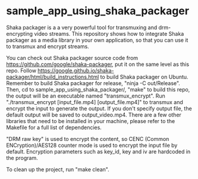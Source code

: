 # sample_app_using_shaka_packager
Shaka packager is a a very powerful tool for transmuxing and drm-encrypting video streams. This repository shows how to integrate Shaka packager as a media library in your own application, so that you can use it to transmux and encrypt streams.

You can check out Shaka packager source code from https://github.com/google/shaka-packager, put it on the same level as this repo. Follow https://google.github.io/shaka-packager/html/build_instructions.html to build Shaka packager on Ubuntu. Remember to build Shaka packager for release, "ninja -C out/Release". Then, cd to sample_app_using_shaka_packager/, "make" to build this repo, the output will be an executable named "transmux_encrypt". Run "./transmux_encrypt [input_file.mp4] [output_file.mp4]" to transmux and encrypt the input to generate the output. If you don't specify output file, the default output will be saved to output_video.mp4. There are a few other libraries that need to be installed in your machine, please refer to the Makefile for a full list of dependencies.

"DRM raw key" is used to encrypt the content, so CENC (Common ENCryption)/AES128 counter mode is used to encrypt the input file by default. Encryption parameters such as key_id, key and iv are hardcoded in the program. 

To clean up the project, run "make clean".
